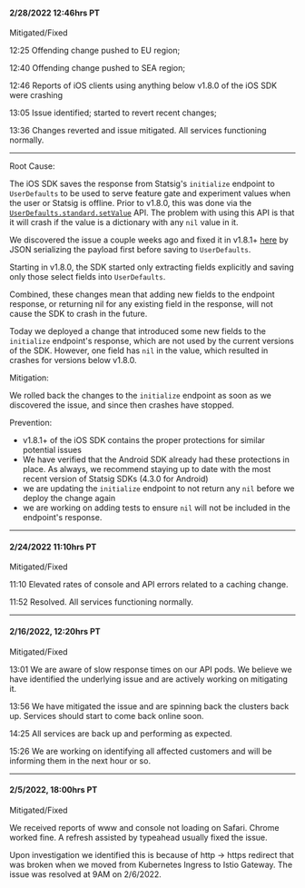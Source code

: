 #### 2/28/2022 12:46hrs PT

Mitigated/Fixed

12:25 Offending change pushed to EU region;

12:40 Offending change pushed to SEA region;

12:46 Reports of iOS clients using anything below v1.8.0 of the iOS SDK were crashing

13:05 Issue identified; started to revert recent changes;

13:36 Changes reverted and issue mitigated. All services functioning normally.

---

Root Cause:

The iOS SDK saves the response from Statsig's `initialize` endpoint to `UserDefaults` to be used to serve feature gate and experiment values when the user or Statsig is offline. Prior to v1.8.0, this was done via the [`UserDefaults.standard.setValue`](https://github.com/statsig-io/ios-sdk/blob/v1.7.3/Sources/Statsig/InternalStore.swift#L77) API. The problem with using this API is that it will crash if the value is a dictionary with any `nil` value in it.

We discovered the issue a couple weeks ago and fixed it in v1.8.1+ [here](https://github.com/statsig-io/ios-sdk/blob/v1.8.1/Sources/Statsig/InternalStore.swift#L95) by JSON serializing the payload first before saving to `UserDefaults`.

Starting in v1.8.0, the SDK started only extracting fields explicitly and saving only those select fields into `UserDefaults`.

Combined, these changes mean that adding new fields to the endpoint response, or returning nil for any existing field in the response, will not cause the SDK to crash in the future.  

Today we deployed a change that introduced some new fields to the `initialize` endpoint's response, which are not used by the current versions of the SDK. However, one field has `nil` in the value, which resulted in crashes for versions below v1.8.0.

Mitigation:

We rolled back the changes to the `initialize` endpoint as soon as we discovered the issue, and since then crashes have stopped.

Prevention:

- v1.8.1+ of the iOS SDK contains the proper protections for similar potential issues
- We have verified that the Android SDK already had these protections in place.  As always, we recommend staying up to date with the most recent version of Statsig SDKs (4.3.0 for Android)
- we are updating the `initialize` endpoint to not return any `nil` before we deploy the change again
- we are working on adding tests to ensure `nil` will not be included in the endpoint's response.

---

#### 2/24/2022 11:10hrs PT

Mitigated/Fixed

11:10 Elevated rates of console and API errors related to a caching change.

11:52 Resolved.  All services functioning normally.

---

#### 2/16/2022, 12:20hrs PT

Mitigated/Fixed

13:01
We are aware of slow response times on our API pods.  We believe we have identified the underlying issue and are actively working on mitigating it.

13:56
We have mitigated the issue and are spinning back the clusters back up.  Services should start to come back online soon.

14:25
All services are back up and performing as expected.  

15:26
We are working on identifying all affected customers and will be informing them in the next hour or so.

---

#### 2/5/2022, 18:00hrs PT

Mitigated/Fixed

We received reports of www and console not loading on Safari. Chrome worked fine. A refresh assisted by typeahead usually fixed the issue.

Upon investigation we identified this is because of http -> https redirect that was broken when we moved from Kubernetes Ingress to Istio Gateway. The issue was resolved at 9AM on 2/6/2022.
